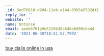 ```yaml
---
_id: 3ed76610-d9d4-11eb-a144-03b5a5582d41
reply_to: ''
website: ''
name: Untonse
email: aeeb6761a9e5226b30a546a0d90cbb44
date: '2021-06-30T18:51:57.799Z'
---
```

<a href=http://gcialisk.com/>buy cialis online in usa</a>
